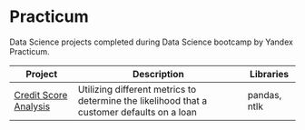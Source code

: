 # Practicum
Data Science projects completed during Data Science bootcamp by Yandex Practicum.

|Project |Description	|Libraries|
| ------ | ------ | ------ |
|[Credit Score Analysis](/tree/Project1) | Utilizing different metrics to determine the likelihood that a customer defaults on a loan | pandas, ntlk |
